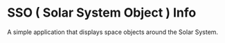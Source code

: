 # SSO ( Solar System Object ) Info
A simple application that displays space objects around the Solar System.
